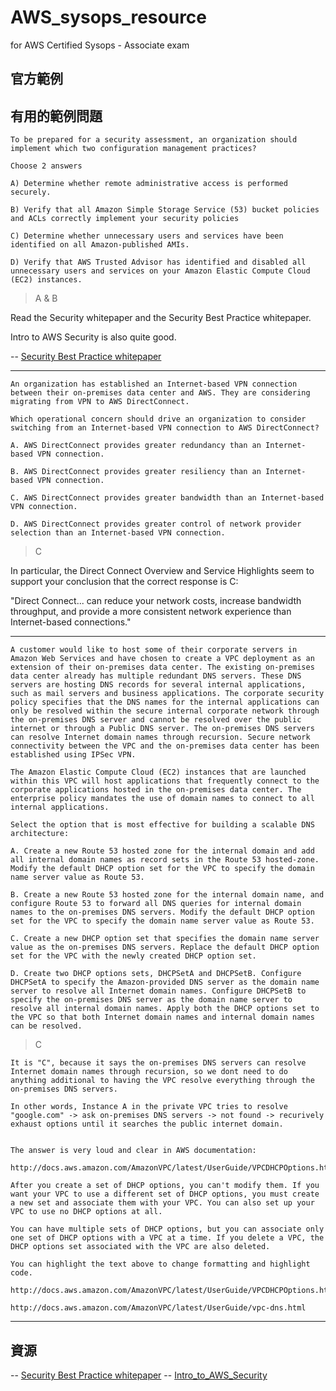 

# AWS_sysops_resource


for AWS Certified Sysops - Associate exam


## 官方範例


## 有用的範例問題
```
To be prepared for a security assessment, an organization should implement which two configuration management practices?

Choose 2 answers

A) Determine whether remote administrative access is performed securely.

B) Verify that all Amazon Simple Storage Service (53) bucket policies and ACLs correctly implement your security policies

C) Determine whether unnecessary users and services have been identified on all Amazon-published AMIs.

D) Verify that AWS Trusted Advisor has identified and disabled all unnecessary users and services on your Amazon Elastic Compute Cloud (EC2) instances.
```
> A & B

Read the Security whitepaper and the Security Best Practice whitepaper.

Intro to AWS Security is also quite good.

-- [Security Best Practice whitepaper](https://d0.awsstatic.com/whitepapers/Security/AWS_Security_Best_Practices.pdf)


---------------------------------------------------


```
An organization has established an Internet-based VPN connection between their on-premises data center and AWS. They are considering migrating from VPN to AWS DirectConnect.

Which operational concern should drive an organization to consider switching from an Internet-based VPN connection to AWS DirectConnect?

A. AWS DirectConnect provides greater redundancy than an Internet-based VPN connection.

B. AWS DirectConnect provides greater resiliency than an Internet-based VPN connection.

C. AWS DirectConnect provides greater bandwidth than an Internet-based VPN connection.

D. AWS DirectConnect provides greater control of network provider selection than an Internet-based VPN connection.
```
> C

In particular, the Direct Connect Overview and Service Highlights seem to support your conclusion that the correct response is C:


"Direct Connect... can reduce your network costs, increase bandwidth throughput, and provide a more consistent network experience than Internet-based connections."


----------------------------------


```
A customer would like to host some of their corporate servers in Amazon Web Services and have chosen to create a VPC deployment as an extension of their on-premises data center. The existing on-premises data center already has multiple redundant DNS servers. These DNS servers are hosting DNS records for several internal applications, such as mail servers and business applications. The corporate security policy specifies that the DNS names for the internal applications can only be resolved within the secure internal corporate network through the on-premises DNS server and cannot be resolved over the public internet or through a Public DNS server. The on-premises DNS servers can resolve Internet domain names through recursion. Secure network connectivity between the VPC and the on-premises data center has been established using IPSec VPN.

The Amazon Elastic Compute Cloud (EC2) instances that are launched within this VPC will host applications that frequently connect to the corporate applications hosted in the on-premises data center. The enterprise policy mandates the use of domain names to connect to all internal applications.

Select the option that is most effective for building a scalable DNS architecture:

A. Create a new Route 53 hosted zone for the internal domain and add all internal domain names as record sets in the Route 53 hosted-zone. Modify the default DHCP option set for the VPC to specify the domain name server value as Route 53.

B. Create a new Route 53 hosted zone for the internal domain name, and configure Route 53 to forward all DNS queries for internal domain names to the on-premises DNS servers. Modify the default DHCP option set for the VPC to specify the domain name server value as Route 53.

C. Create a new DHCP option set that specifies the domain name server value as the on-premises DNS servers. Replace the default DHCP option set for the VPC with the newly created DHCP option set.

D. Create two DHCP options sets, DHCPSetA and DHCPSetB. Configure DHCPSetA to specify the Amazon-provided DNS server as the domain name server to resolve all Internet domain names. Configure DHCPSetB to specify the on-premises DNS server as the domain name server to resolve all internal domain names. Apply both the DHCP options set to the VPC so that both Internet domain names and internal domain names can be resolved.
```
> C

```
It is "C", because it says the on-premises DNS servers can resolve Internet domain names through recursion, so we dont need to do anything additional to having the VPC resolve everything through the on-premises DNS servers.

In other words, Instance A in the private VPC tries to resolve "google.com" -> ask on-premises DNS servers -> not found -> recurively exhaust options until it searches the public internet domain.


The answer is very loud and clear in AWS documentation:

http://docs.aws.amazon.com/AmazonVPC/latest/UserGuide/VPCDHCPOptions.html#DHCPOptions

After you create a set of DHCP options, you can't modify them. If you want your VPC to use a different set of DHCP options, you must create a new set and associate them with your VPC. You can also set up your VPC to use no DHCP options at all.

You can have multiple sets of DHCP options, but you can associate only one set of DHCP options with a VPC at a time. If you delete a VPC, the DHCP options set associated with the VPC are also deleted.

You can highlight the text above to change formatting and highlight code.

http://docs.aws.amazon.com/AmazonVPC/latest/UserGuide/VPCDHCPOptions.html

http://docs.aws.amazon.com/AmazonVPC/latest/UserGuide/vpc-dns.html

```


----------------------------------------




## 資源
-- [Security Best Practice whitepaper](https://d0.awsstatic.com/whitepapers/Security/AWS_Security_Best_Practices.pdf)
-- [Intro_to_AWS_Security](https://d0.awsstatic.com/whitepapers/Security/Intro_to_AWS_Security.pdf)
